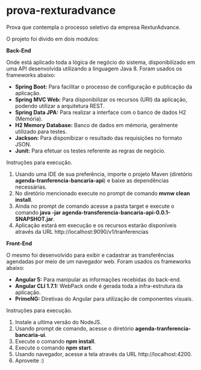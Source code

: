 # prova-rexturadvance
Prova que contempla o processo seletivo da empresa RexturAdvance.

O projeto foi divido em dois modulos:

<b>Back-End</b>

Onde está aplicado toda a lógica de negócio do sistema, disponibilizado em uma API desenvolvida utilizando a linguagem Java 8.
Foram usados os frameworks abaixo:

<ul>
  <li><b>Spring Boot:</b> Para facilitar o processo de configuração e publicação da aplicação.</li>
  <li><b>Spring MVC Web:</b> Para disponibilizar os recursos (URI) da aplicação, podendo utilizar a arquitetura REST.</li>
  <li><b>Spring Data JPA:</b> Para realizar a interface com o banco de dados H2 (Memória).</li>
  <li><b>H2 Memory Database:</b> Banco de dados em mémoria, geralmente utilizado para testes.</li>
  <li><b>Jackson:</b> Para disponibizar o resultado das requisições no formato JSON.</li>
  <li><b>Junit:</b> Para efetuar os testes referente as regras de negócio.</li>
</ul>

Instruções para execução.

<ol type="1">
  <li>Usando uma IDE de sua preferência, importe o projeto Maven (diretório <b>agenda-tranferencia-bancaria-api</b>) e baixe as dependências necessárias.</li>
  <li>No diretório mencionado execute no prompt de comando <b>mvnw clean install</b>.</li>
  <li>Ainda no prompt de comando acesse a pasta target e execute o comando <b>java -jar agenda-transferencia-bancaria-api-0.0.1-SNAPSHOT.jar</b>.</li>
  <li>Aplicação estará em execução e os recursos estarão disponíveis através da URL http://localhost:9090/v1/tranferencias</li>
</ol>  

<b>Front-End</b>

O mesmo foi desenvolvido para exibir e cadastrar as transferências agendadas por meio de um navegador web.
Foram usados os frameworks abaixo:

<ul>
  <li><b>Angular 5:</b> Para manipular as informações recebidas do back-end.</li>
  <li><b>Angular CLI 1.7.1:</b> WebPack onde é gerada toda a infra-estrutura da aplicação.</li>
  <li><b>PrimeNG:</b> Diretivas do Angular para utilização de componentes visuais.</li>
</ul>

Instruções para execução.

<ol type="1">
  <li>Instale a ultima versão do NodeJS.</li>
  <li>Usando prompt de comando, acesse o diretório <b>agenda-tranferencia-bancaria-ui</b>.</li>
  <li>Execute o comando <b>npm install</b>.</li>
  <li>Execute o comando <b>npm start</b>.</li>
  <li>Usando navegador, acesse a tela através da URL http://localhost:4200</b>.</li>
  <li>Aproveite :)</li>
</ol>
